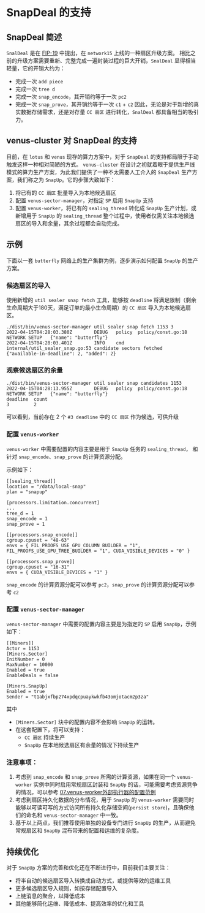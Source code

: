 # SnapDeal 的支持

## SnapDeal 简述
`SnalDeal` 是在 [FIP-19](https://github.com/filecoin-project/FIPs/blob/master/FIPS/fip-0019.md) 中提出，在 `network15` 上线的一种扇区升级方案。
相比之前的升级方案需要重新、完整完成一遍封装过程的巨大开销，`SnalDeal` 显得相当轻量，它的开销大约为：
- 完成一次 `add piece`
- 完成一次 `tree d`
- 完成一次 `snap_encode`，其开销约等于一次 `pc2`
- 完成一次 `snap_prove`，其开销约等于一次 `c1` + `c2`
因此，无论是对于新增的真实数据存储需求，还是对存量 `CC 扇区` 进行转化，`SnalDeal` 都具备相当的吸引力。

## venus-cluster 对 SnapDeal 的支持
目前，在 `lotus` 和 `venus` 现存的算力方案中，对于 `SnapDeal` 的支持都局限于手动触发这样一种相对简陋的方式。
`venus-cluster` 在设计之初就着眼于提供生产线模式的算力生产方案，为此我们提供了一种不太需要人工介入的 `SnapDeal` 生产方案，我们称之为 `SnapUp`。它的步骤大致如下：

1. 将已有的 `CC 扇区` 批量导入为本地候选扇区
2. 配置 `venus-sector-manager`，对指定 `SP` 启用 `SnapUp` 支持
3. 配置 `venus-worker`，将已有的 `sealing_thread` 转化成 `SnapUp` 生产计划，或新增用于 `SnapUp` 的 `sealing_thread`
整个过程中，使用者仅需关注本地候选扇区的导入和余量，其余过程都会自动完成。

## 示例
下面以一套 `butterfly` 网络上的生产集群为例，逐步演示如何配置 `SnapUp` 的生产方案。

### 候选扇区的导入
使用新增的 `util sealer snap fetch` 工具，能够按 `deadline` 将满足限制（剩余生命周期大于180天，满足订单的最小生命周期）的 `CC 扇区` 导入为本地候选扇区。
```
./dist/bin/venus-sector-manager util sealer snap fetch 1153 3
2022-04-15T04:28:03.380Z        DEBUG   policy  policy/const.go:18      NETWORK SETUP   {"name": "butterfly"}
2022-04-15T04:28:03.401Z        INFO    cmd     internal/util_sealer_snap.go:53 candidate sectors fetched        {"available-in-deadline": 2, "added": 2}
```

### 观察候选扇区的余量
```
./dist/bin/venus-sector-manager util sealer snap candidates 1153
2022-04-15T04:28:13.955Z        DEBUG   policy  policy/const.go:18      NETWORK SETUP   {"name": "butterfly"}
deadline  count
3         2
```
可以看到，当前存在 2 个 `#3 deadline` 中的 `CC 扇区` 作为候选，可供升级

### 配置 `venus-worker`
`venus-worker` 中需要配置的内容主要是用于 `SnapUp` 任务的 `sealing_thread`， 和针对 `snap_encode`、`snap_prove` 的计算资源分配。

示例如下：
```
[[sealing_thread]]
location = "/data/local-snap"
plan = "snapup"

[processors.limitation.concurrent]
...
tree_d = 1
snap_encode = 1
snap_prove = 1

[[processors.snap_encode]]
cgroup.cpuset = "48-63"
envs = { FIL_PROOFS_USE_GPU_COLUMN_BUILDER = "1", FIL_PROOFS_USE_GPU_TREE_BUILDER = "1", CUDA_VISIBLE_DEVICES = "0" }

[[processors.snap_prove]]
cgroup.cpuset = "16-31"
envs = { CUDA_VISIBLE_DEVICES = "1" }
```

`snap_encode` 的计算资源分配可以参考 `pc2`，`snap_prove` 的计算资源分配可以参考 `c2`

### 配置 `venus-sector-manager`
`venus-sector-manager` 中需要的配置内容主要是为指定的 `SP` 启用 `SnapUp`，示例如下：

```
[[Miners]]
Actor = 1153
[Miners.Sector]
InitNumber = 0
MaxNumber = 10000
Enabled = true
EnableDeals = false

[Miners.SnapUp]
Enabled = true
Sender = "t1abjxfbp274xpdqcpuaykwkfb43omjotacm2p3za"
```

其中
- `[Miners.Sector]` 块中的配置内容不会影响 `SnapUp` 的运转。
- 在这套配置下，将可以支持：
  - `CC 扇区` 持续生产
  - `SnapUp` 在本地候选扇区有余量的情况下持续生产

### 注意事项：
1. 考虑到 `snap_encode` 和 `snap_prove` 所需的计算资源，如果在同一个 `venus-worker` 实例中同时启用常规扇区封装和 `SnapUp` 的话，可能需要考虑资源竞争的情况，可以参考 [07.venus-worker外部执行器的配置范例](https://github.com/ipfs-force-community/venus-cluster/blob/main/docs/zh/07.venus-worker%E5%A4%96%E9%83%A8%E6%89%A7%E8%A1%8C%E5%99%A8%E7%9A%84%E9%85%8D%E7%BD%AE%E8%8C%83%E4%BE%8B.md)
2. 考虑到扇区持久化数据的分布情况，用于 `SnapUp` 的 `venus-worker` 需要同时能够以可读可写的方式访问所有持久化存储空间(`persist store`)，且确保他们的命名和 `venus-sector-manager` 中一致。
3. 基于以上两点，我们推荐使用单独的设备专门进行 `SnapUp` 的生产，从而避免常规扇区和 `SnapUp` 混布带来的配置和运维的复杂度。

## 持续优化
对于 `SnapUp` 方案的完善和优化还在不断进行中，目前我们主要关注：
- 将半自动的候选扇区导入转换成自动方式，或提供等效的运维工具
- 更多候选扇区导入规则，如按存储配置导入
- 上链消息的聚合，以降低成本
- 其他能够简化运维、降低成本、提高效率的优化和工具
